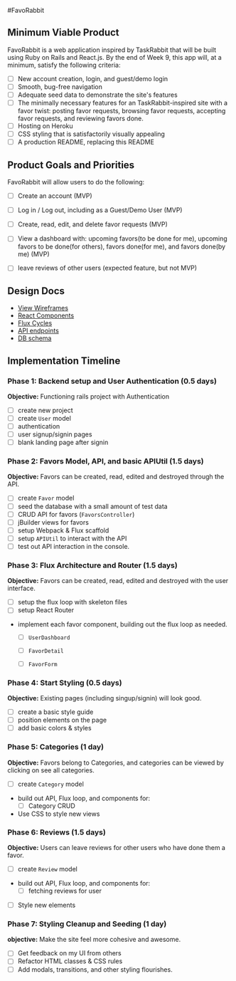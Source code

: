 #FavoRabbit

## Minimum Viable Product

FavoRabbit is a web application inspired by TaskRabbit that will be built using Ruby on Rails and React.js.  By the end of Week 9, this app will, at a minimum, satisfy the following criteria:

- [ ] New account creation, login, and guest/demo login
- [ ] Smooth, bug-free navigation
- [ ] Adequate seed data to demonstrate the site's features
- [ ] The minimally necessary features for an TaskRabbit-inspired site with a favor twist: posting favor requests, browsing favor requests, accepting favor requests, and reviewing favors done.
- [ ] Hosting on Heroku
- [ ] CSS styling that is satisfactorily visually appealing
- [ ] A production README, replacing this README

## Product Goals and Priorities

FavoRabbit will allow users to do the following:

<!-- This is a Markdown checklist. Use it to keep track of your
progress. Put an x between the brackets for a checkmark: [x] -->

- [ ] Create an account (MVP)
- [ ] Log in / Log out, including as a Guest/Demo User (MVP)
- [ ] Create, read, edit, and delete favor requests (MVP)
- [ ] View a dashboard with: upcoming favors(to be done for me), upcoming favors to be done(for others), favors done(for me), and favors done(by me)  (MVP)
- [ ] leave reviews of other users (expected feature, but not MVP)


## Design Docs
* [View Wireframes][views]
* [React Components][components]
* [Flux Cycles][flux-cycles]
* [API endpoints][api-endpoints]
* [DB schema][schema]

[views]: ./docs/views.md
[components]: ./docs/components.md
[flux-cycles]: ./docs/flux-cycles.md
[api-endpoints]: ./docs/api-endpoints.md
[schema]: ./docs/schema.md


## Implementation Timeline

### Phase 1: Backend setup and User Authentication (0.5 days)

**Objective:** Functioning rails project with Authentication

- [ ] create new project
- [ ] create `User` model
- [ ] authentication
- [ ] user signup/signin pages
- [ ] blank landing page after signin

### Phase 2: Favors Model, API, and basic APIUtil (1.5 days)

**Objective:** Favors can be created, read, edited and destroyed through
the API.

- [ ] create `Favor` model
- [ ] seed the database with a small amount of test data
- [ ] CRUD API for favors (`FavorsController`)
- [ ] jBuilder views for favors
- [ ] setup Webpack & Flux scaffold
- [ ] setup `APIUtil` to interact with the API
- [ ] test out API interaction in the console.

### Phase 3: Flux Architecture and Router (1.5 days)

**Objective:** Favors can be created, read, edited and destroyed with the
user interface.

- [ ] setup the flux loop with skeleton files
- [ ] setup React Router
- implement each favor component, building out the flux loop as needed.
  - [ ] `UserDashboard`
  - [ ] `FavorDetail`
  - [ ] `FavorForm`


### Phase 4: Start Styling (0.5 days)

**Objective:** Existing pages (including singup/signin) will look good.

- [ ] create a basic style guide
- [ ] position elements on the page
- [ ] add basic colors & styles

### Phase 5: Categories (1 day)

**Objective:** Favors belong to Categories, and categories can be viewed by clicking on
see all categories.

- [ ] create `Category` model
- build out API, Flux loop, and components for:
  - [ ] Category CRUD
- Use CSS to style new views


### Phase 6: Reviews (1.5 days)

**Objective:** Users can leave reviews for other users who have done them a favor.

- [ ] create `Review` model
- build out API, Flux loop, and components for:
  - [ ] fetching reviews for user
- [ ] Style new elements


### Phase 7: Styling Cleanup and Seeding (1 day)

**objective:** Make the site feel more cohesive and awesome.

- [ ] Get feedback on my UI from others
- [ ] Refactor HTML classes & CSS rules
- [ ] Add modals, transitions, and other styling flourishes.
